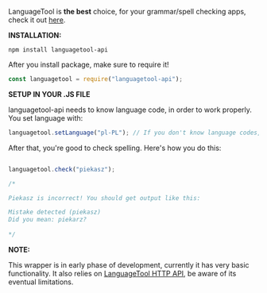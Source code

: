 LanguageTool is **the best** choice, for your grammar/spell checking apps, check it out [here](https://languagetool.org/).

**INSTALLATION:**

`npm install languagetool-api`

After you install package, make sure to require it!

```js
const languagetool = require("languagetool-api");
```

**SETUP IN YOUR .JS FILE**

languagetool-api needs to know language code, in order to work properly. You set language with:

```js
languagetool.setLanguage("pl-PL"); // If you don't know language codes, try languagetool.languageCodes(), to get full list of codes.
```

After that, you're good to check spelling. Here's how you do this:

```js

languagetool.check("piekasz"); 

/* 

Piekasz is incorrect! You should get output like this:

Mistake detected (piekasz)
Did you mean: piekarz?
 
*/


```

**NOTE:**

This wrapper is in early phase of development, currently it has very basic functionality. It also relies on [LanguageTool HTTP API](http://wiki.languagetool.org/public-http-api), be aware of its eventual limitations.